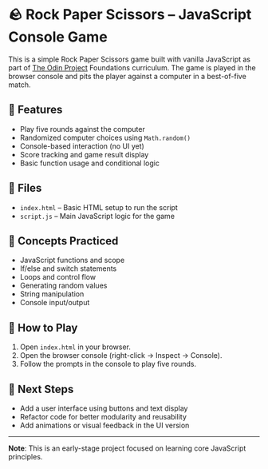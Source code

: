 # 🪨 Rock Paper Scissors – JavaScript Console Game

This is a simple Rock Paper Scissors game built with vanilla JavaScript as part of [The Odin Project](https://www.theodinproject.com/) Foundations curriculum. The game is played in the browser console and pits the player against a computer in a best-of-five match.

## 🎯 Features

- Play five rounds against the computer
- Randomized computer choices using `Math.random()`
- Console-based interaction (no UI yet)
- Score tracking and game result display
- Basic function usage and conditional logic

## 📂 Files

- `index.html` – Basic HTML setup to run the script
- `script.js` – Main JavaScript logic for the game

## 🧠 Concepts Practiced

- JavaScript functions and scope
- If/else and switch statements
- Loops and control flow
- Generating random values
- String manipulation
- Console input/output

## 🚀 How to Play

1. Open `index.html` in your browser.
2. Open the browser console (right-click → Inspect → Console).
3. Follow the prompts in the console to play five rounds.

## 📌 Next Steps

- Add a user interface using buttons and text display
- Refactor code for better modularity and reusability
- Add animations or visual feedback in the UI version

---

**Note**: This is an early-stage project focused on learning core JavaScript principles.
